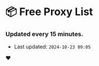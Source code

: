 # :package: Free Proxy List
### Updated every 15 minutes.

- Last updated: `2024-10-23 09:05`

:heart:

